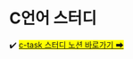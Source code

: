 # C언어 스터디

✔️ <mark>[c-task 스터디 노션 바로가기 ➡](https://outrageous-lettuce-ed1.notion.site/C-22921c527c82806a8ffcc6e2f478cd1e?source=copy_link)
